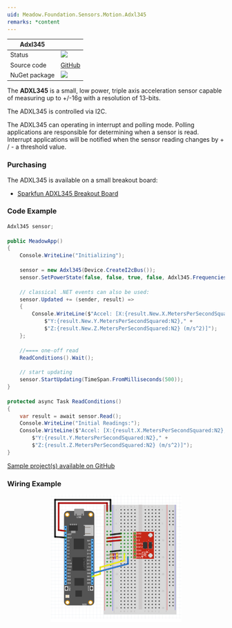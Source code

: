 ```yaml
---
uid: Meadow.Foundation.Sensors.Motion.Adxl345
remarks: *content
---
```


| Adxl345 | |
|--------|--------|
| Status | <img src="https://img.shields.io/badge/Working-brightgreen" style="width: auto; height: -webkit-fill-available;" /> |
| Source code | [GitHub](https://github.com/WildernessLabs/Meadow.Foundation/tree/master/Source/Meadow.Foundation.Peripherals/Sensors.Motion.Adxl345) |
| NuGet package | <a href="https://www.nuget.org/packages/Meadow.Foundation.Sensors.Motion.Adxl3xx/" target="_blank"><img src="https://img.shields.io/nuget/v/Meadow.Foundation.Sensors.Motion.Adxl3xx.svg?label=Meadow.Foundation.Sensors.Motion.Adxl3xx" /></a> |

The **ADXL345** is a small, low power, triple axis acceleration sensor capable of measuring up to +/-16g with a resolution of 13-bits.

The ADXL345 is controlled via I2C.


The ADXL345 can operating in interrupt and polling mode. Polling applications are responsible for determining when a sensor is read.  Interrupt applications will be notified when the sensor reading changes by + / - a threshold value.

### Purchasing

The ADXL345 is available on a small breakout board:

* [Sparkfun ADXL345 Breakout Board](https://www.sparkfun.com/products/9836)

### Code Example

```csharp
Adxl345 sensor;

public MeadowApp()
{
    Console.WriteLine("Initializing");

    sensor = new Adxl345(Device.CreateI2cBus());
    sensor.SetPowerState(false, false, true, false, Adxl345.Frequencies.TwoHz);

    // classical .NET events can also be used:
    sensor.Updated += (sender, result) =>
    {
        Console.WriteLine($"Accel: [X:{result.New.X.MetersPerSecondSquared:N2}," +
            $"Y:{result.New.Y.MetersPerSecondSquared:N2}," +
            $"Z:{result.New.Z.MetersPerSecondSquared:N2} (m/s^2)]");
    };

    //==== one-off read
    ReadConditions().Wait();

    // start updating
    sensor.StartUpdating(TimeSpan.FromMilliseconds(500));
}

protected async Task ReadConditions()
{
    var result = await sensor.Read();
    Console.WriteLine("Initial Readings:");
    Console.WriteLine($"Accel: [X:{result.X.MetersPerSecondSquared:N2}," +
        $"Y:{result.Y.MetersPerSecondSquared:N2}," +
        $"Z:{result.Z.MetersPerSecondSquared:N2} (m/s^2)]");
}

```

[Sample project(s) available on GitHub](https://github.com/WildernessLabs/Meadow.Foundation/tree/master/Source/Meadow.Foundation.Peripherals/Sensors.Motion.Adxl345/Samples/Sensors.Motion.Adxl345_Sample)

### Wiring Example

<img src="../../API_Assets/Meadow.Foundation.Sensors.Motion.Adxl345/Adxl345_Fritzing.svg" 
    style="width: 60%; display: block; margin-left: auto; margin-right: auto;" />




